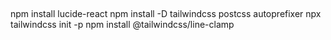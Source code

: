 ##
npm install lucide-react
npm install -D tailwindcss postcss autoprefixer
npx tailwindcss init -p
npm install @tailwindcss/line-clamp
##
